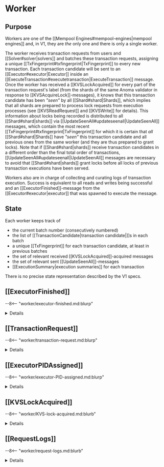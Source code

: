 # Worker

## Purpose

Workers are one of the [[Mempool Engines#mempool-engines|mempool engines]]
and, in V1, they are _the_ only one and there is only a single worker.
<!--[^4]-->
The worker receives transaction requests from users and
[[Solver#solver|solvers]] and batches these transaction requests,
assigning a unique [[TxFingerprint#txfingerprint|TxFingerprint]]
to every new transaction.
Each transaction candidate will be sent to an [[Executor#executor|Executor]]
inside an [[ExecuteTransaction#executetransaction|ExecuteTransaction]] message.
Once the worker has received a
[[KVSLockAcquired]] for every part of the transaction request's label
(from the shards of the same Anoma validator
in response to [[KVSAcquireLock]]-messages),
it knows that this transaction candidate has been
_"seen"_ by all [[Shard#shard|Shards]],
which implies that all shards are prepared to process
lock requests from execution processes
(see [[KVSReadRequest]] and [[KVSWrite]] for details).
This information about locks being recorded is
distributed to all [[Shard#shard|shards]]
via [[UpdateSeenAll#updateseenall|UpdateSeenAll]] messages,
which contain the most recent [[TxFingerprint#txfingerprint|TxFingerprint]]
for which it is certain that
_all_ [[Shard#shard|Shards]] have _"seen"_
this transaction candidate and all previous ones from the same worker
(and they are thus prepared to grant locks).
Note that if [[Shard#shard|shards]] receive
transaction candidates in a different order than
the final total order of transactions,
[[UpdateSeenAll#updateseenall|UpdateSeenAll]] messages are necessary
to avoid that [[Shard#shard|shards]] grant locks before
all locks of previous transaction executions have been served.

Workers also are in charge of collecting and curating
logs of transaction execution.
Success is equivalent to all reads and writes being successful
and an [[ExecutorFinished]]-message from the
[[Executor#executor|executor]] that was spawned to execute the message.
<!--[^6]-->
<!--ᚦ from v2 onward, we signed summaries -->

<!--ᚦ additionally, workers might send
batched sets of read write lables to shards---which might be _empty_!
- similarly/alternatively (?), updateseenall might also be only sent
  once per batch (to avoid the number of messages passed)
- KVSAcquireLock could be send by worker instead of execution
  at least in principle
-->

## State

Each worker keeps track of
- the current batch number (consecutively numbered)
- the list of [[TransactionCandidate|transaction candidate|]]s in each batch
- a unique [[TxFingerprint]] for each transaction candidate,
  at least in previous batches
- the set of relevant received [[KVSLockAcquired]]-acquired messages
- the set of relevant sent [[UpdateSeenAll]]-messages
- [[ExecutionSummary|execution summaries]] for each transaction

There is no precise state representation described by the V1 specs.

<!-- TODO: the following almost certainly are not the template we want -->

## [[ExecutorFinished]]

--8<-- "worker/executor-finished.md:blurp"

<details>
  <summary>Details</summary>
--8<-- "worker/executor-finished.md:details"
</details>


## [[TransactionRequest]]

--8<-- "worker/transaction-request.md:blurp"

<details>
  <summary>Details</summary>
--8<-- "worker/transaction-request.md:details"
</details>


## [[ExecutorPIDAssigned]]

--8<-- "worker/executor-PID-assigned.md:blurp"

<details>
  <summary>Details</summary>
--8<-- "worker/executor-PID-assigned.md:details"
</details>



## [[KVSLockAcquired]]



--8<-- "worker/KVS-lock-acquired.md:blurb"

<details>
  <summary>Details</summary>
--8<-- "worker/KVS-lock-acquired.md:details"
</details>


## [[RequestLogs]]


--8<-- "worker/request-logs.md:blurb"

<details>
  <summary>Details</summary>
--8<-- "worker/request-logs.md:details"
</details>


<!--
## [`NewTransaction`](worker/new-transaction.md)
from Worker may trigger:
- `WorkerHashAvailable` → Primary
  --8<-- "./primary/worker-hash-available.md:blurb"
-->

<!--
## [`WorkerHashFingerprint`](worker/worker-hash-fingerprint.md)
from Worker may trigger:
- `WorkerHashAvailable` → Primary
  --8<-- "./primary/worker-hash-available.md:blurb"
-->


<!-- TODO: we need to find better places for these footnotes

[^1]: It might be too expensive to check from genesis;
    transaction requests could have a parameter for
    how long the duplicate check is active.

[^2]: This condidtion can be added to avoid
    too many waiting/idling executor processes.
    (This comes at the price of a sliver of
    additional latencey for the first transactions in a batch.)
    Note that this cannot lead to deadlocks
    as the lock acquisition messages
    (KVSAcquireLock,KVSLockAcquired,UpdateSeenAll)
    are completely independent of spawning transactions.
    In more detail,
    if we were missing a KVSAcquireLock message for a transaction,
    the executor could not start operating (even if it is spawned).

[^3]: This can be done by use of a executor process supervisor
    in the implementation.

[^4]: In all future versions of Anoma,
    workers will be organized around primaries;
    however, in V1, we can omit primaries as they do not serve any purpose.
    In V1, there is only a single worker,
    which can be though of as featuring also as its primary.


[^5]: In future versions,
    IO is output of results from the responsible workers
    (and their fellow/mirror workers) to some fixed address.
    Inputs may allow for non-trivial validator inputs,
    according to a orthogonal protocol (an may fail deterministically).

[^6]: In V1,
    we report all the data about a single transaction back to the submitter
    as part of execution.
-->
